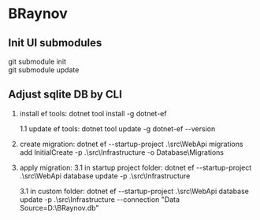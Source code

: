 # BRaynov

## Init UI submodules

git submodule init  
git submodule update

## Adjust sqlite DB by CLI

1. install ef tools:
	dotnet tool install -g dotnet-ef

	1.1 update ef tools:
		dotnet tool update -g dotnet-ef --version <versionValue>

2. create migration:
	dotnet ef --startup-project .\src\WebApi migrations add InitialCreate -p .\src\Infrastructure -o Database\Migrations

3. apply migration:
	3.1 in startup project folder:
		dotnet ef --startup-project .\src\WebApi database update  -p .\src\Infrastructure 

	3.1 in custom folder:
		dotnet ef --startup-project .\src\WebApi database update -p .\src\Infrastructure --connection "Data Source=D:\\BRaynov.db"